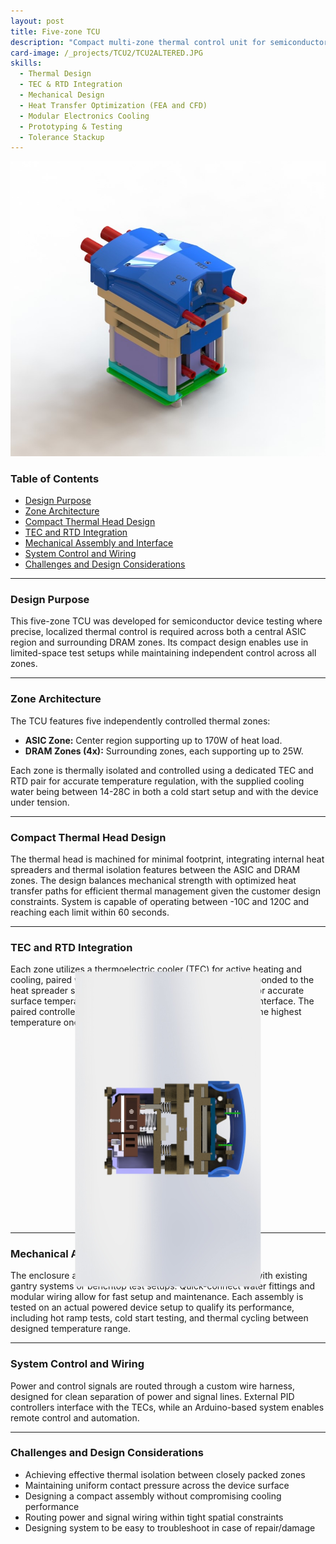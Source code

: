 ```yaml
---
layout: post
title: Five-zone TCU
description: "Compact multi-zone thermal control unit for semiconductor device testing, featuring independent TEC-driven zones for ASIC and DDR regions."
card-image: /_projects/TCU2/TCU2ALTERED.JPG
skills:
  - Thermal Design
  - TEC & RTD Integration
  - Mechanical Design
  - Heat Transfer Optimization (FEA and CFD)
  - Modular Electronics Cooling
  - Prototyping & Testing
  - Tolerance Stackup
---
```


<img src="/_projects/TCU2/TCU2.JPG" alt="Five-zone TCU" class="centered-image" />


### Table of Contents
- [Design Purpose](#design-purpose)
- [Zone Architecture](#zone-architecture)
- [Compact Thermal Head Design](#compact-thermal-head-design)
- [TEC and RTD Integration](#tec-and-rtd-integration)
- [Mechanical Assembly and Interface](#mechanical-assembly-and-interface)
- [System Control and Wiring](#system-control-and-wiring)
- [Challenges and Design Considerations](#challenges-and-design-considerations)

---

### Design Purpose

This five-zone TCU was developed for semiconductor device testing where precise, localized thermal control is required across both a central ASIC region and surrounding DRAM zones. Its compact design enables use in limited-space test setups while maintaining independent control across all zones.

---

### Zone Architecture

The TCU features five independently controlled thermal zones:  
- **ASIC Zone:** Center region supporting up to 170W of heat load.  
- **DRAM Zones (4x):** Surrounding zones, each supporting up to 25W.  

Each zone is thermally isolated and controlled using a dedicated TEC and RTD pair for accurate temperature regulation, with the supplied cooling water being between 14-28C in both a cold start setup and with the device under tension. 

---

### Compact Thermal Head Design

The thermal head is machined for minimal footprint, integrating internal heat spreaders and thermal isolation features between the ASIC and DRAM zones. The design balances mechanical strength with optimized heat transfer paths for efficient thermal management given the customer design constraints. System is capable of operating between -10C and 120C and reaching each limit within 60 seconds.  

---

### TEC and RTD Integration

Each zone utilizes a thermoelectric cooler (TEC) for active heating and cooling, paired with RTDs for real-time feedback. TECs are bonded to the heat spreader surfaces, while RTD placement is optimized for accurate surface temperature measurement near the device contact interface. The paired controller records all RTD readings and operates off the highest temperature one. 

<img src="/_projects/TCU2/TCU2Right.JPG" 
     alt="Side cross-section view of thermal head" 
     class="centered-image" 
     style="max-height: 500px; width: auto; transform: rotate(90deg);" />

---

### Mechanical Assembly and Interface

The enclosure and frame are designed for easy integration with existing gantry systems or benchtop test setups. Quick-connect water fittings and modular wiring allow for fast setup and maintenance. Each assembly is tested on an actual powered device setup to qualify its performance, including hot ramp tests, cold start testing, and thermal cycling between designed temperature range. 

---

### System Control and Wiring

Power and control signals are routed through a custom wire harness, designed for clean separation of power and signal lines. External PID controllers interface with the TECs, while an Arduino-based system enables remote control and automation. 

---

### Challenges and Design Considerations

- Achieving effective thermal isolation between closely packed zones  
- Maintaining uniform contact pressure across the device surface  
- Designing a compact assembly without compromising cooling performance  
- Routing power and signal wiring within tight spatial constraints
- Designing system to be easy to troubleshoot in case of repair/damage 


